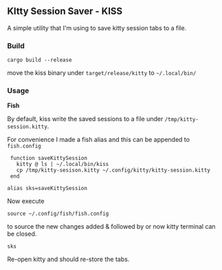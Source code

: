 ## KItty Session Saver - KISS

A simple utility that I'm using to save kitty session tabs to a file.

### Build

```
cargo build --release
```
move the kiss binary under `target/release/kitty` to `~/.local/bin/`

### Usage

**Fish**

By default, kiss write the saved sessions to a file under `/tmp/kitty-session.kitty`.

For convenience I made a fish alias and this can be appended to `fish.config`

```
 function saveKittySession
   kitty @ ls | ~/.local/bin/kiss
   cp /tmp/kitty-sesison.kitty ~/.config/kitty/kitty-session.kitty
 end

alias sks=saveKittySession  
```
Now execute 
```
source ~/.config/fish/fish.config
```
to source the new changes added & followed by 
or now kitty terminal can be closed.
```
sks
```

Re-open kitty and should re-store the tabs.
